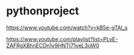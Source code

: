 # pythonproject

https://www.youtube.com/watch?v=kB5e-gTAl_s

https://www.youtube.com/playlist?list=PLvE-ZAFRgX8hnECDn1v9HNTI71veL3oW0
